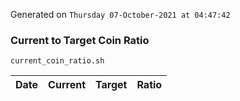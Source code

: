 Generated on `Thursday 07-October-2021 at 04:47:42`

### Current to Target Coin Ratio
`current_coin_ratio.sh`

Date|Current|Target|Ratio
---|---|---|---
